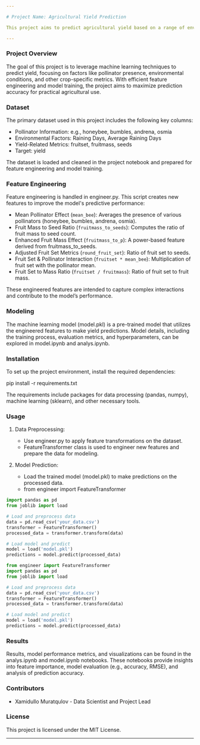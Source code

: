 ```yaml
---

# Project Name: Agricultural Yield Prediction

This project aims to predict agricultural yield based on a range of environmental and pollinator variables using a machine learning model.

---
```


### Project Overview

The goal of this project is to leverage machine learning techniques to predict yield, focusing on factors like pollinator presence, environmental conditions, and other crop-specific metrics. With efficient feature engineering and model training, the project aims to maximize prediction accuracy for practical agricultural use.

### Dataset

The primary dataset used in this project includes the following key columns:

- Pollinator Information: e.g., honeybee, bumbles, andrena, osmia
- Environmental Factors: Raining Days, Average Raining Days
- Yield-Related Metrics: fruitset, fruitmass, seeds
- Target: yield

The dataset is loaded and cleaned in the project notebook and prepared for feature engineering and model training.

### Feature Engineering

Feature engineering is handled in engineer.py. This script creates new features to improve the model's predictive performance:

- Mean Pollinator Effect (`mean_bee`): Averages the presence of various pollinators (honeybee, bumbles, andrena, osmia).
- Fruit Mass to Seed Ratio (`fruitmass_to_seeds`): Computes the ratio of fruit mass to seed count.
- Enhanced Fruit Mass Effect (`fruitmass_to_p`): A power-based feature derived from fruitmass_to_seeds.
- Adjusted Fruit Set Metrics (`round_fruit_set`): Ratio of fruit set to seeds.
- Fruit Set & Pollinator Interaction (`fruitset * mean_bee`): Multiplication of fruit set with the pollinator mean.
- Fruit Set to Mass Ratio (`fruitset / fruitmass`): Ratio of fruit set to fruit mass.

These engineered features are intended to capture complex interactions and contribute to the model’s performance.

### Modeling

The machine learning model (model.pkl) is a pre-trained model that utilizes the engineered features to make yield predictions. Model details, including the training process, evaluation metrics, and hyperparameters, can be explored in model.ipynb and analys.ipynb.

### Installation

To set up the project environment, install the required dependencies:

pip install -r requirements.txt

The requirements include packages for data processing (pandas, numpy), machine learning (sklearn), and other necessary tools.

### Usage

1. Data Preprocessing:
   - Use engineer.py to apply feature transformations on the dataset.
   - FeatureTransformer class is used to engineer new features and prepare the data for modeling.

2. Model Prediction:
   - Load the trained model (model.pkl) to make predictions on the processed data.
   - from engineer import FeatureTransformer
```python
import pandas as pd
from joblib import load

# Load and preprocess data
data = pd.read_csv('your_data.csv')
transformer = FeatureTransformer()
processed_data = transformer.transform(data)

# Load model and predict
model = load('model.pkl')
predictions = model.predict(processed_data)

from engineer import FeatureTransformer
import pandas as pd
from joblib import load

# Load and preprocess data
data = pd.read_csv('your_data.csv')
transformer = FeatureTransformer()
processed_data = transformer.transform(data)

# Load model and predict
model = load('model.pkl')
predictions = model.predict(processed_data)
```
### Results

Results, model performance metrics, and visualizations can be found in the analys.ipynb and model.ipynb notebooks. These notebooks provide insights into feature importance, model evaluation (e.g., accuracy, RMSE), and analysis of prediction accuracy.

### Contributors

- Xamidullo Muratqulov - Data Scientist and Project Lead

### License

This project is licensed under the MIT License.

--- 
